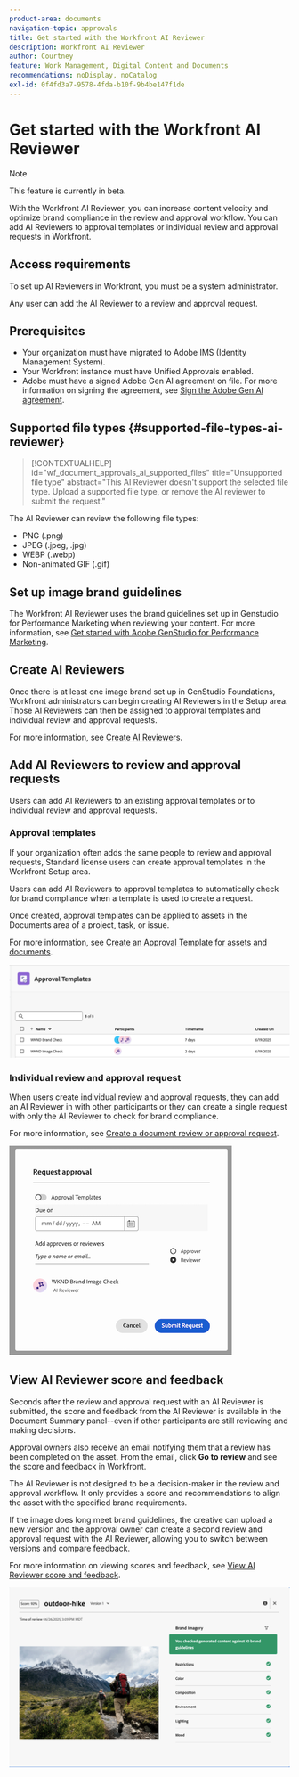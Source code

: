```yaml
---
product-area: documents
navigation-topic: approvals
title: Get started with the Workfront AI Reviewer
description: Workfront AI Reviewer
author: Courtney
feature: Work Management, Digital Content and Documents
recommendations: noDisplay, noCatalog
exl-id: 0f4fd3a7-9578-4fda-b10f-9b4be147f1de
---
```

# Get started with the Workfront AI Reviewer

>[!NOTE]
>
>This feature is currently in beta. 

With the Workfront AI Reviewer, you can increase content velocity and optimize brand compliance in the review and approval workflow. You can add AI Reviewers to approval templates or individual review and approval requests in Workfront. 

## Access requirements

To set up AI Reviewers in Workfront, you must be a system administrator. 

Any user can add the AI Reviewer to a review and approval request.


## Prerequisites 

* Your organization must have migrated to Adobe IMS (Identity Management System).
* Your Workfront instance must have Unified Approvals enabled. 
* Adobe must have a signed Adobe Gen AI agreement on file.
    For more information on signing the agreement, see [Sign the Adobe Gen AI agreement](/help/quicksilver/workfront-basics/ai-assistant/ai-assistant-overview.md#sign-the-adobe-gen-ai-agreement).


## Supported file types {#supported-file-types-ai-reviewer}

>[!CONTEXTUALHELP]
>id="wf_document_approvals_ai_supported_files"
>title="Unsupported file type"
>abstract="This AI Reviewer doesn't support the selected file type. Upload a supported file type, or remove the AI reviewer to submit the request."

The AI Reviewer can review the following file types:

* PNG (.png)
* JPEG (.jpeg, .jpg)
* WEBP (.webp)
* Non-animated GIF (.gif)

## Set up image brand guidelines

The Workfront AI Reviewer uses the brand guidelines set up in Genstudio for Performance Marketing when reviewing your content. For more information, see [Get started with Adobe GenStudio for Performance Marketing](https://experienceleague.adobe.com/en/docs/genstudio-for-performance-marketing/user-guide/get-started).


## Create AI Reviewers

Once there is at least one image brand set up in GenStudio Foundations, Workfront administrators can begin creating AI Reviewers in the Setup area. Those AI Reviewers can then be assigned to approval templates and individual review and approval requests.

For more information, see [Create AI Reviewers](/help/quicksilver/review-and-approve-work/document-reviews-and-approvals/set-up-ai-reviewer.md).

## Add AI Reviewers to review and approval requests

Users can add AI Reviewers to an existing approval templates or to individual review and approval requests. 

### Approval templates

If your organization often adds the same people to review and approval requests, Standard license users can create approval templates in the Workfront Setup area.

Users can add AI Reviewers to approval templates to automatically check for brand compliance when a template is used to create a request. 

Once created, approval templates can be applied to assets in the Documents area of a project, task, or issue.

For more information, see [Create an Approval Template for assets and documents](/help/quicksilver/review-and-approve-work/document-reviews-and-approvals/manage-document-approvals/create-approval-template.md).

![template list showing AI reviewwers](assets/ai-review-templates.png)

### Individual review and approval request 

When users create individual review and approval requests, they can add an AI Reviewer in with other participants or they can create a single request with only the AI Reviewer to check for brand compliance. 

For more information, see [Create a document review or approval request](/help/quicksilver/review-and-approve-work/document-reviews-and-approvals/manage-document-approvals/create-a-document-approval.md).


![AI reviewer added to individual approval request](assets/ad-ai-reviewer-to-request.png)

## View AI Reviewer score and feedback 

Seconds after the review and approval request with an AI Reviewer is submitted, the score and feedback from the AI Reviewer is available in the Document Summary panel--even if other participants are still reviewing and making decisions. 

Approval owners also receive an email notifying them that a review has been completed on the asset. From the email, click **Go to review** and see the score and feedback in Workfront. 

The AI Reviewer is not designed to be a decision-maker in the review and approval workflow. It only provides a score and recommendations to align the asset with the specified brand requirements. 

If the image does long meet brand guidelines, the creative can upload a new version and the approval owner can create a second review and approval request with the AI Reviewer, allowing you to switch between versions and compare feedback.

For more information on viewing scores and feedback, see [View AI Reviewer score and feedback](/help/quicksilver/review-and-approve-work/document-reviews-and-approvals/view-ai-reviewer-feedback.md).


![AI reviewer feedback](assets/ai-reviewer-feedback.png)


